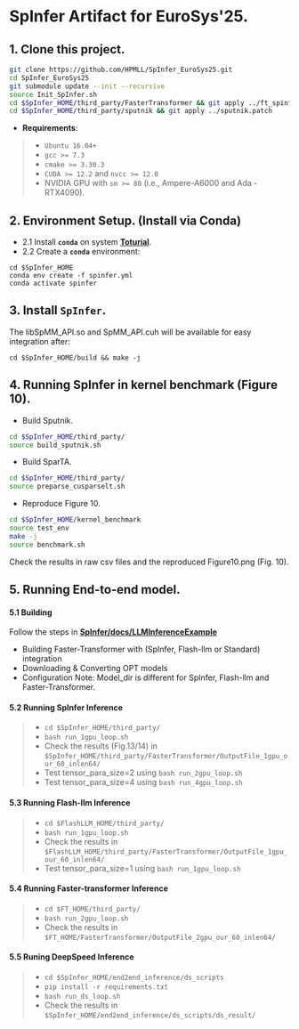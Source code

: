 # SpInfer Artifact for EuroSys'25.

## 1. Clone this project.
```bash
git clone https://github.com/HPMLL/SpInfer_EuroSys25.git
cd SpInfer_EuroSys25
git submodule update --init --recursive
source Init_SpInfer.sh
cd $SpInfer_HOME/third_party/FasterTransformer && git apply ../ft_spinfer.patch
cd $SpInfer_HOME/third_party/sputnik && git apply ../sputnik.patch
```

+ **Requirements**: 
> + `Ubuntu 16.04+`
> + `gcc >= 7.3`
> + `cmake >= 3.30.3`
> + `CUDA >= 12.2` and `nvcc >= 12.0`
> + NVIDIA GPU with `sm >= 80` (i.e., Ampere-A6000 and  Ada -RTX4090).

## 2. Environment Setup. (Install via Conda)
+ 2.1 Install **`conda`** on system **[Toturial](https://docs.anaconda.com/miniconda/)**.
+ 2.2 Create a **`conda`** environment: 
```
cd $SpInfer_HOME
conda env create -f spinfer.yml
conda activate spinfer
```

## 3. Install **`SpInfer`**.
The libSpMM_API.so and SpMM_API.cuh will be available for easy integration after:
```
cd $SpInfer_HOME/build && make -j
```

## 4. Running **SpInfer** in kernel benchmark (Figure 10).
- Build Sputnik.

```bash
cd $SpInfer_HOME/third_party/
source build_sputnik.sh
```

- Build SparTA.

```bash
cd $SpInfer_HOME/third_party/
source preparse_cusparselt.sh
```

- Reproduce Figure 10.

```bash
cd $SpInfer_HOME/kernel_benchmark
source test_env
make -j
source benchmark.sh
```

Check the results in raw csv files and the reproduced Figure10.png (Fig. 10).

## 5. Running End-to-end model.
#### 5.1 Building
Follow the steps in **[SpInfer/docs/LLMInferenceExample](https://github.com/HPMLL/SpInfer_EuroSys25/blob/main/docs/LLMInferenceExample.md#llm-inference-example)**
+ Building Faster-Transformer with (SpInfer, Flash-llm or Standard) integration
+ Downloading & Converting OPT models
+ Configuration
Note: Model_dir is different for SpInfer, Flash-llm and Faster-Transformer.
#### 5.2 Running **SpInfer** Inference
> + `cd $SpInfer_HOME/third_party/`
> + `bash run_1gpu_loop.sh`
> + Check the results (Fig.13/14) in `$SpInfer_HOME/third_party/FasterTransformer/OutputFile_1gpu_our_60_inlen64/`
> + Test tensor_para_size=2 using `bash run_2gpu_loop.sh`
> + Test tensor_para_size=4 using `bash run_4gpu_loop.sh`
#### 5.3 Running **Flash-llm** Inference
> + `cd $FlashLLM_HOME/third_party/`
> + `bash run_1gpu_loop.sh`
> + Check the results in `$FlashLLM_HOME/third_party/FasterTransformer/OutputFile_1gpu_our_60_inlen64/`
> + Test tensor_para_size=1 using `bash run_1gpu_loop.sh`
#### 5.4 Running **Faster-transformer** Inference
> + `cd $FT_HOME/third_party/`
> + `bash run_2gpu_loop.sh`
> + Check the results in `$FT_HOME/FasterTransformer/OutputFile_2gpu_our_60_inlen64/`
#### 5.5 Runing **DeepSpeed** Inference
> + `cd $SpInfer_HOME/end2end_inference/ds_scripts`
> + `pip install -r requirements.txt`
> + `bash run_ds_loop.sh`
> + Check the results in `$SpInfer_HOME/end2end_inference/ds_scripts/ds_result/`
